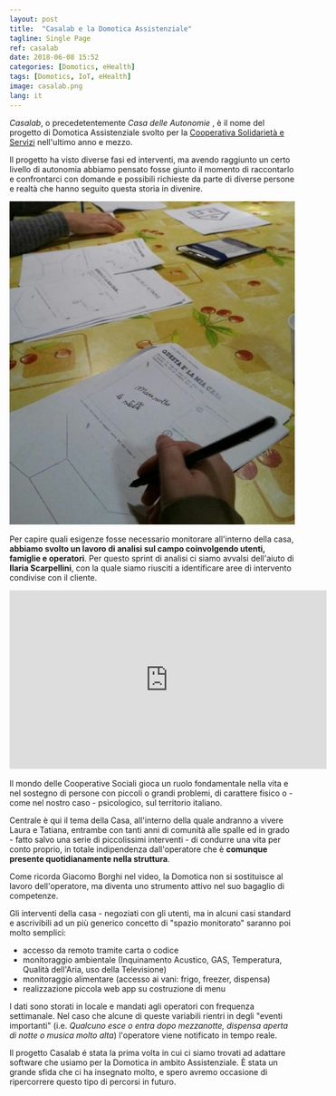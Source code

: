 ```yaml
---
layout: post
title:  "Casalab e la Domotica Assistenziale"
tagline: Single Page
ref: casalab
date: 2018-06-08 15:52
categories: [Domotics, eHealth]
tags: [Domotics, IoT, eHealth]
image: casalab.png
lang: it
---
```


_Casalab_, o precedetentemente _Casa delle Autonomie_ , è il nome del progetto di Domotica Assistenziale svolto per la [Cooperativa Solidarietà e Servizi](http://www.solidarietaeservizi.it/home.html) nell'ultimo anno e mezzo.

Il progetto ha visto diverse fasi ed interventi, ma avendo raggiunto un certo livello di autonomia abbiamo pensato fosse giunto il momento di raccontarlo e confrontarci con domande e possibili richieste da parte di diverse persone e realtà che hanno seguito questa storia in divenire.

![](/images/blog/field-analysis.png)

Per capire quali esigenze fosse necessario monitorare all'interno della casa, **abbiamo svolto un lavoro di analisi sul campo coinvolgendo utenti, famiglie e operatori**. Per questo sprint di analisi ci siamo avvalsi dell'aiuto di **Ilaria Scarpellini**, con la quale siamo riusciti a identificare aree di intervento condivise con il cliente.

<iframe width="560" height="315" src="https://www.youtube.com/embed/-zY2yGYtukU" frameborder="0" allow="autoplay; encrypted-media" allowfullscreen></iframe>

Il mondo delle Cooperative Sociali gioca un ruolo fondamentale nella vita e nel sostegno di persone con piccoli o grandi problemi, di carattere fisico o - come nel nostro caso - psicologico, sul territorio italiano.

Centrale è qui il tema della Casa, all'interno della quale andranno a vivere Laura e Tatiana, entrambe con tanti anni di comunità alle spalle ed in grado - fatto salvo una serie di piccolissimi interventi - di condurre una vita per conto proprio, in totale indipendenza dall'operatore che è **comunque presente quotidianamente nella struttura**.  

Come ricorda Giacomo Borghi nel video, la Domotica non si sostituisce al lavoro dell'operatore, ma diventa uno strumento attivo nel suo bagaglio di competenze.

Gli interventi della casa - negoziati con gli utenti, ma in alcuni casi standard e ascrivibili ad un più generico concetto di "spazio monitorato" saranno poi molto semplici:


- accesso da remoto tramite carta o codice   
- monitoraggio ambientale (Inquinamento Acustico, GAS, Temperatura, Qualità dell'Aria, uso della Televisione)  
- monitoraggio alimentare (accesso ai vani: frigo, freezer, dispensa)  
- realizzazione piccola web app su costruzione di menu  


I dati sono storati in locale e mandati agli operatori con frequenza settimanale. Nel caso che alcune di queste variabili rientri in degli "eventi importanti" (i.e. _Qualcuno esce o entra dopo mezzanotte, dispensa aperta di notte o musica molto alta_) l'operatore viene notificato in tempo reale.

Il progetto Casalab é stata la prima volta in cui ci siamo trovati ad adattare software che usiamo per la Domotica in ambito Assistenziale. È stata un grande sfida che ci ha insegnato molto, e spero avremo occasione di ripercorrere questo tipo di percorsi in futuro.
